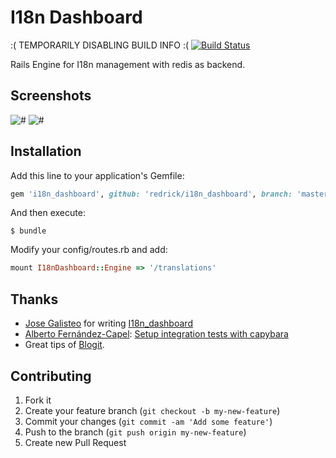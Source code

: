 # I18n Dashboard 

:( TEMPORARILY DISABLING BUILD INFO :(
[![Build Status](https://travis-ci.org/redrick/i18n_dashboard.png?branch=master)](https://travis-ci.org/redrick/i18n_dashboard)
<!---
[![Gem Version](https://badge.fury.io/rb/i18n_dashboard.png)](http://badge.fury.io/rb/i18n_dashboard)
[![Code Climate](https://codeclimate.com/github/fourmach/i18n_dashboard.png)](https://codeclimate.com/github/fourmach/i18n_dashboard)
[![Coverage Status](https://coveralls.io/repos/fourmach/i18n_dashboard/badge.png?branch=master)](https://coveralls.io/r/fourmach/i18n_dashboard?branch=master)
-->

Rails Engine for I18n management with redis as backend.

## Screenshots

![#](https://raw.github.com/redrick/i18n_dashboard/master/doc/screenshot-1.png)
![#](https://raw.github.com/redrick/i18n_dashboard/master/doc/screenshot-2.png)


## Installation

Add this line to your application's Gemfile:

``` ruby
gem 'i18n_dashboard', github: 'redrick/i18n_dashboard', branch: 'master'
```


And then execute:

    $ bundle

Modify your config/routes.rb and add:

``` ruby
mount I18nDashboard::Engine => '/translations'
```

## Thanks
  
  * [Jose Galisteo](https://github.com/ceritium) for writing [I18n_dashboard](https://github.com/fourmach/i18n_dashboard)
  * [Alberto Fernández-Capel](https://github.com/afcapel): [Setup integration tests with capybara](https://github.com/fourmach/i18n_dashboard/pull/1)
  * Great tips of [Blogit](https://github.com/KatanaCode/blogit).

## Contributing

1. Fork it
2. Create your feature branch (`git checkout -b my-new-feature`)
3. Commit your changes (`git commit -am 'Add some feature'`)
4. Push to the branch (`git push origin my-new-feature`)
5. Create new Pull Request

